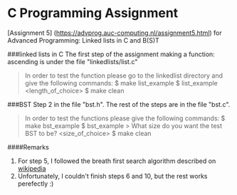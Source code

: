 # C Programming Assignment

[Assignment 5] (https://advprog.auc-computing.nl/assignment5.html) for Advanced Programming:
Linked lists in C and B(S)T

###linked lists in C
The first step of the assignment making a function: ascending is under the file "linkedlists/list.c"

>In order to test the function please go to the linkedlist directory and give the following commands:
    $ make list_example
    $ list_example <length_of_choice>
    $ make clean
    

###BST
Step 2 in the file "bst.h". The rest of the steps are in the file "bst.c". 

>In order to test the functions please give the following commands:
    $ make bst_example
    $ bst_example
      > What size do you want the test BST to be? <size_of_choice>
    $ make clean

####Remarks
1. For step 5, I followed the breath first search algorithm described on [wikipedia](https://nl.wikipedia.org/wiki/Depth-first_search)
1. Unfortunately, I couldn't finish steps 6 and 10, but the rest works perefectly :)